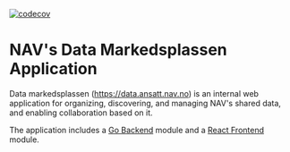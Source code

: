 [![codecov](https://codecov.io/gh/navikt/nada-markedsplassen/branch/main/graph/badge.svg?token=6G8C286V5R)](https://codecov.io/gh/navikt/nada-markedsplassen)
# NAV's Data Markedsplassen Application

Data markedsplassen (https://data.ansatt.nav.no) is an internal web application for organizing, discovering, and managing NAV's shared data, and enabling collaboration based on it.

The application includes a [Go Backend](https://github.com/navikt/nada-markedsplassen/blob/main/README-backend.md) module and a [React Frontend](https://github.com/navikt/nada-markedsplassen/blob/main/frontend/README.md) module.
